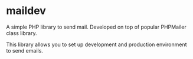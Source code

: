 # maildev
A simple PHP library to send mail. Developed on top of popular PHPMailer class library.

This library allows you to set up development and production environment to send emails.
